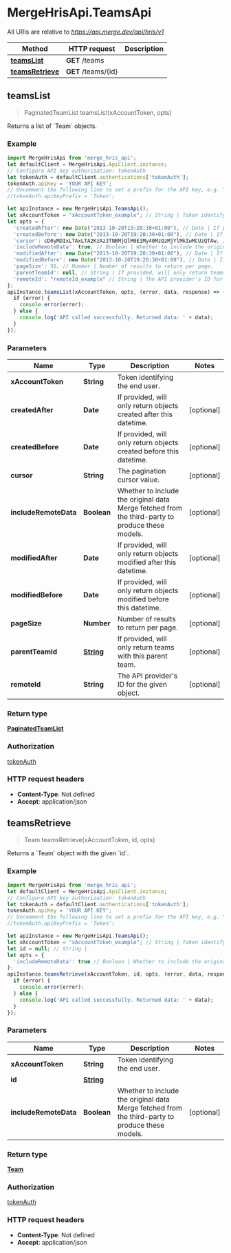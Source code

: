# MergeHrisApi.TeamsApi

All URIs are relative to *https://api.merge.dev/api/hris/v1*

Method | HTTP request | Description
------------- | ------------- | -------------
[**teamsList**](TeamsApi.md#teamsList) | **GET** /teams | 
[**teamsRetrieve**](TeamsApi.md#teamsRetrieve) | **GET** /teams/{id} | 



## teamsList

> PaginatedTeamList teamsList(xAccountToken, opts)



Returns a list of &#x60;Team&#x60; objects.

### Example

```javascript
import MergeHrisApi from 'merge_hris_api';
let defaultClient = MergeHrisApi.ApiClient.instance;
// Configure API key authorization: tokenAuth
let tokenAuth = defaultClient.authentications['tokenAuth'];
tokenAuth.apiKey = 'YOUR API KEY';
// Uncomment the following line to set a prefix for the API key, e.g. "Token" (defaults to null)
//tokenAuth.apiKeyPrefix = 'Token';

let apiInstance = new MergeHrisApi.TeamsApi();
let xAccountToken = "xAccountToken_example"; // String | Token identifying the end user.
let opts = {
  'createdAfter': new Date("2013-10-20T19:20:30+01:00"), // Date | If provided, will only return objects created after this datetime.
  'createdBefore': new Date("2013-10-20T19:20:30+01:00"), // Date | If provided, will only return objects created before this datetime.
  'cursor': cD0yMDIxLTAxLTA2KzAzJTNBMjQlM0E1My40MzQzMjYlMkIwMCUzQTAw, // String | The pagination cursor value.
  'includeRemoteData': true, // Boolean | Whether to include the original data Merge fetched from the third-party to produce these models.
  'modifiedAfter': new Date("2013-10-20T19:20:30+01:00"), // Date | If provided, will only return objects modified after this datetime.
  'modifiedBefore': new Date("2013-10-20T19:20:30+01:00"), // Date | If provided, will only return objects modified before this datetime.
  'pageSize': 56, // Number | Number of results to return per page.
  'parentTeamId': null, // String | If provided, will only return teams with this parent team.
  'remoteId': "remoteId_example" // String | The API provider's ID for the given object.
};
apiInstance.teamsList(xAccountToken, opts, (error, data, response) => {
  if (error) {
    console.error(error);
  } else {
    console.log('API called successfully. Returned data: ' + data);
  }
});
```

### Parameters


Name | Type | Description  | Notes
------------- | ------------- | ------------- | -------------
 **xAccountToken** | **String**| Token identifying the end user. | 
 **createdAfter** | **Date**| If provided, will only return objects created after this datetime. | [optional] 
 **createdBefore** | **Date**| If provided, will only return objects created before this datetime. | [optional] 
 **cursor** | **String**| The pagination cursor value. | [optional] 
 **includeRemoteData** | **Boolean**| Whether to include the original data Merge fetched from the third-party to produce these models. | [optional] 
 **modifiedAfter** | **Date**| If provided, will only return objects modified after this datetime. | [optional] 
 **modifiedBefore** | **Date**| If provided, will only return objects modified before this datetime. | [optional] 
 **pageSize** | **Number**| Number of results to return per page. | [optional] 
 **parentTeamId** | [**String**](.md)| If provided, will only return teams with this parent team. | [optional] 
 **remoteId** | **String**| The API provider&#39;s ID for the given object. | [optional] 

### Return type

[**PaginatedTeamList**](PaginatedTeamList.md)

### Authorization

[tokenAuth](../README.md#tokenAuth)

### HTTP request headers

- **Content-Type**: Not defined
- **Accept**: application/json


## teamsRetrieve

> Team teamsRetrieve(xAccountToken, id, opts)



Returns a &#x60;Team&#x60; object with the given &#x60;id&#x60;.

### Example

```javascript
import MergeHrisApi from 'merge_hris_api';
let defaultClient = MergeHrisApi.ApiClient.instance;
// Configure API key authorization: tokenAuth
let tokenAuth = defaultClient.authentications['tokenAuth'];
tokenAuth.apiKey = 'YOUR API KEY';
// Uncomment the following line to set a prefix for the API key, e.g. "Token" (defaults to null)
//tokenAuth.apiKeyPrefix = 'Token';

let apiInstance = new MergeHrisApi.TeamsApi();
let xAccountToken = "xAccountToken_example"; // String | Token identifying the end user.
let id = null; // String | 
let opts = {
  'includeRemoteData': true // Boolean | Whether to include the original data Merge fetched from the third-party to produce these models.
};
apiInstance.teamsRetrieve(xAccountToken, id, opts, (error, data, response) => {
  if (error) {
    console.error(error);
  } else {
    console.log('API called successfully. Returned data: ' + data);
  }
});
```

### Parameters


Name | Type | Description  | Notes
------------- | ------------- | ------------- | -------------
 **xAccountToken** | **String**| Token identifying the end user. | 
 **id** | [**String**](.md)|  | 
 **includeRemoteData** | **Boolean**| Whether to include the original data Merge fetched from the third-party to produce these models. | [optional] 

### Return type

[**Team**](Team.md)

### Authorization

[tokenAuth](../README.md#tokenAuth)

### HTTP request headers

- **Content-Type**: Not defined
- **Accept**: application/json

